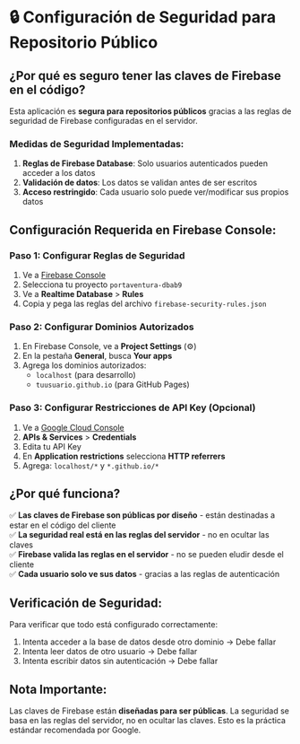 # 🔒 Configuración de Seguridad para Repositorio Público

## ¿Por qué es seguro tener las claves de Firebase en el código?

Esta aplicación es **segura para repositorios públicos** gracias a las reglas de seguridad de Firebase configuradas en el servidor.

### Medidas de Seguridad Implementadas:

1. **Reglas de Firebase Database**: Solo usuarios autenticados pueden acceder a los datos
2. **Validación de datos**: Los datos se validan antes de ser escritos
3. **Acceso restringido**: Cada usuario solo puede ver/modificar sus propios datos

## Configuración Requerida en Firebase Console:

### Paso 1: Configurar Reglas de Seguridad
1. Ve a [Firebase Console](https://console.firebase.google.com)
2. Selecciona tu proyecto `portaventura-dbab9`
3. Ve a **Realtime Database** > **Rules**
4. Copia y pega las reglas del archivo `firebase-security-rules.json`

### Paso 2: Configurar Dominios Autorizados
1. En Firebase Console, ve a **Project Settings** (⚙️)
2. En la pestaña **General**, busca **Your apps**
3. Agrega los dominios autorizados:
   - `localhost` (para desarrollo)
   - `tuusuario.github.io` (para GitHub Pages)

### Paso 3: Configurar Restricciones de API Key (Opcional)
1. Ve a [Google Cloud Console](https://console.cloud.google.com)
2. **APIs & Services** > **Credentials**
3. Edita tu API Key
4. En **Application restrictions** selecciona **HTTP referrers**
5. Agrega: `localhost/*` y `*.github.io/*`

## ¿Por qué funciona?

✅ **Las claves de Firebase son públicas por diseño** - están destinadas a estar en el código del cliente  
✅ **La seguridad real está en las reglas del servidor** - no en ocultar las claves  
✅ **Firebase valida las reglas en el servidor** - no se pueden eludir desde el cliente  
✅ **Cada usuario solo ve sus datos** - gracias a las reglas de autenticación  

## Verificación de Seguridad:

Para verificar que todo está configurado correctamente:
1. Intenta acceder a la base de datos desde otro dominio → Debe fallar
2. Intenta leer datos de otro usuario → Debe fallar
3. Intenta escribir datos sin autenticación → Debe fallar

## Nota Importante:

Las claves de Firebase están **diseñadas para ser públicas**. La seguridad se basa en las reglas del servidor, no en ocultar las claves. Esto es la práctica estándar recomendada por Google. 